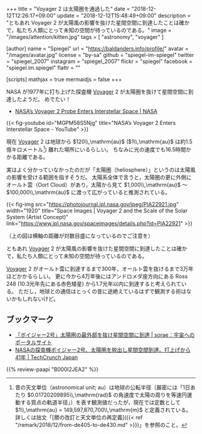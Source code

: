 +++
title = "Voyager 2 は太陽圏を通過した"
date = "2018-12-12T12:26:17+09:00"
update = "2018-12-12T15:48:49+09:00"
description = "ともあれ Voyager 2 が太陽風の影響を抜けた星間空間に到達したことは確かで，私たち人類にとって未知の空間が待っているのである。"
image = "/images/attention/kitten.jpg"
tags = [ "astronomy", "voyager" ]

[author]
  name      = "Spiegel"
  url       = "https://baldanders.info/profile/"
  avatar    = "/images/avatar.jpg"
  license   = "by-sa"
  github    = "spiegel-im-spiegel"
  twitter   = "spiegel_2007"
  instagram = "spiegel_2007"
  flickr    = "spiegel"
  facebook  = "spiegel.im.spiegel"
  flattr    = ""

[scripts]
  mathjax = true
  mermaidjs = false
+++

NASA が1977年に打ち上げた探査機 [Voyager] 2 が太陽圏を抜けて星間空間に到達したようだ。
めでたい！

- [NASA’s Voyager 2 Probe Enters Interstellar Space | NASA](https://www.nasa.gov/press-release/nasa-s-voyager-2-probe-enters-interstellar-space/)

{{< fig-youtube id="MGPM58S5Njg" title="NASA’s Voyager 2 Enters Interstellar Space - YouTube" >}}

現在 [Voyager] 2 は地球から $120\\,\mathrm{au}$ ($1\\,\mathrm{au}$ は約1.5億キロメートル[^au1]) 離れた場所にいるらしい。
ちなみに光の速度でも16.5時間かかる距離である。

[^au1]: 昔の天文単位（astronomical unit; au）は地球の公転半径（厳密には「1日あたり $0.01720209895\\,\mathrm{rad}$ の角速度で太陽の周りを等速円運動する質点の軌道半径」）を表す観測値だったが，現在では定数として $1\\,\mathrm{au} = 149,597,870,700\\,\mathrm{m}$ と定義されている。詳しくは拙文「[暦の改訂と天文単位の再定義]({{< ref "/remark/2018/12/from-de405-to-de430.md" >}})」を参照のこと。

実はよく分かっていなかったのだが「太陽圏（heliosphere）」というのは太陽風の影響を受ける範囲を指すそうだ。
太陽系全体で言うと，太陽圏の更に外側にオールト雲（Oort Cloud）があり，太陽から見て $1,000\\,\mathrm{au}$ ～ $100,000\\,\mathrm{au}$ に渡って広がっていると推測されている。

{{< fig-img src="https://photojournal.jpl.nasa.gov/jpeg/PIA22921.jpg" width="1920" title="Space Images | Voyager 2 and the Scale of the Solar System (Artist Concept)" link="https://www.jpl.nasa.gov/spaceimages/details.php?id=PIA22921" >}}

（上の図は横軸の距離が対数目盛になっているのでご注意を）

ともあれ [Voyager] 2 が太陽風の影響を抜けた星間空間に到達したことは確かで，私たち人類にとって未知の空間が待っているのである。

[Voyager] 2 がオールト雲に到達するまで300年，オールト雲を抜けるまで3万年ほどかかるらしい。
更に今から4万年後にはアンドロメダ座方向にある Ross 248 (10.3光年先にある赤色矮星) から1.7光年以内に到達すると考えられている。
ただし，地球との通信はとっくの昔に途絶えているはずで観測する術はないかもしれないけど。

## ブックマーク

- [「ボイジャー2号」太陽圏の最外部を抜け星間空間に到達 | sorae：宇宙へのポータルサイト](https://sorae.info/030201/2018_12_11_voyager2.html)
- [NASAの探査機ボイジャー2号、太陽圏を脱出し星間空間到達。打上げから41年  |  TechCrunch Japan](https://jp.techcrunch.com/2018/12/11/engadget-nasa-2-41/)

[Voyager]: https://voyager.jpl.nasa.gov/

{{% review-paapi "B000I2JEA2" %}} <!-- ほしのこえ -->
